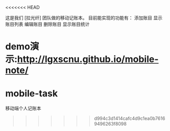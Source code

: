 <<<<<<< HEAD

这是我们 [拉光纤] 团队做的移动记账本。
目前能实现的功能有：
  添加账目
  显示账目列表
  编辑账目
  删除账目
  显示账目统计
  

demo演示:http://lgxscnu.github.io/mobile-note/
=======
# mobile-task
移动端个人记账本
>>>>>>> d994c3d1414cafc4d9c1ea0b76169496263f8098
